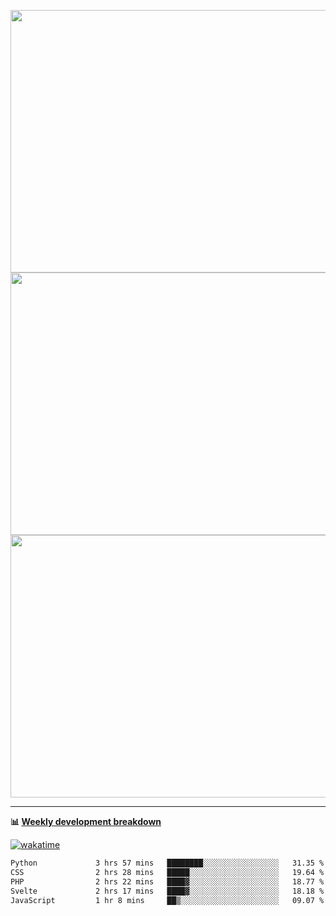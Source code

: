 <p float="left" align="middle"><img src="https://user-images.githubusercontent.com/56089155/195064669-12bd89bb-53c9-44b1-9fd8-993f93f585e1.png" width="600px" height="420px">
<img src="https://user-images.githubusercontent.com/56089155/195064706-c37aa3c8-f669-46c9-abba-1eadcbb910c5.png" width="600px" height="420px">
<img src="https://user-images.githubusercontent.com/56089155/195064753-0de674c7-4fc7-4831-a8a5-402e19cc77be.png" width="600px" height="420px"></p>

<hr />

**📊 [Weekly development breakdown](https://wakatime.com/@Ari24)**

[![wakatime](https://wakatime.com/badge/user/ca34c016-707f-4382-84cf-1823913a1423.svg)](https://wakatime.com/@ca34c016-707f-4382-84cf-1823913a1423)

<!--START_SECTION:waka-->

```txt
Python             3 hrs 57 mins   ████████░░░░░░░░░░░░░░░░░   31.35 %
CSS                2 hrs 28 mins   █████░░░░░░░░░░░░░░░░░░░░   19.64 %
PHP                2 hrs 22 mins   ████▓░░░░░░░░░░░░░░░░░░░░   18.77 %
Svelte             2 hrs 17 mins   ████▓░░░░░░░░░░░░░░░░░░░░   18.18 %
JavaScript         1 hr 8 mins     ██▒░░░░░░░░░░░░░░░░░░░░░░   09.07 %
```

<!--END_SECTION:waka-->
